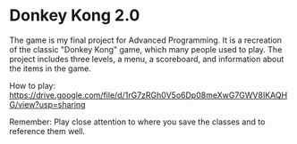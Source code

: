 # Donkey Kong 2.0
The game is my final project for Advanced Programming. It is a recreation of the classic "Donkey Kong" game, which many people used to play. The project includes three levels, a menu, a scoreboard, and information about the items in the game.

How to play:
https://drive.google.com/file/d/1rG7zRGh0V5o6Dp08meXwG7GWV8IKAQHG/view?usp=sharing


Remember: 
Play close attention to where you save the classes and to reference them well.
